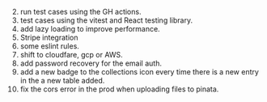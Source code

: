 2. run test cases using the GH actions.
3. test cases using the vitest and React testing library.
7. add lazy loading  to improve performance.
8. Stripe integration
9. some eslint rules.
10. shift to cloudfare, gcp or AWS.
12. add password recovery for the email auth.
14. add a new badge to the collections icon every time there is a new entry in the a new table added.
15. fix the cors error in the prod when uploading files to pinata.
